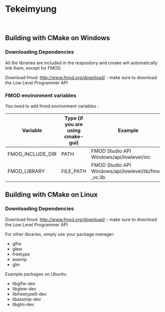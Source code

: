 # Tekeimyung
<br />


## Building with CMake on Windows

### Downloading Dependencies
All the libraries are included in the respository and cmake will automatically link them, except for FMOD.

Download fmod: http://www.fmod.org/download/ - make sure to download the Low Level Programmer API

### FMOD environment variables
You need to add fmod environment variables :

Variable | Type (if you are using cmake-gui) | Example
---------|-----|-----
FMOD_INCLUDE_DIR | PATH | FMOD Studio API Windows/api/lowlevel/inc
FMOD_LIBRARY | FILE_PATH | FMOD Studio API Windows/api/lowlevel/lib/fmod?_vc.lib


## Building with CMake on Linux

### Downloading Dependencies

Download fmod: http://www.fmod.org/download/ - make sure to download the Low Level Programmer API

For other libraries, simply use your package manager:
* glfw
* glew
* freetype
* assimp
* glm

Example packages on Ubuntu:
* libglfw-dev
* libglew-dev
* libfreetype6-dev
* libassimp-dev
* libglm-dev
